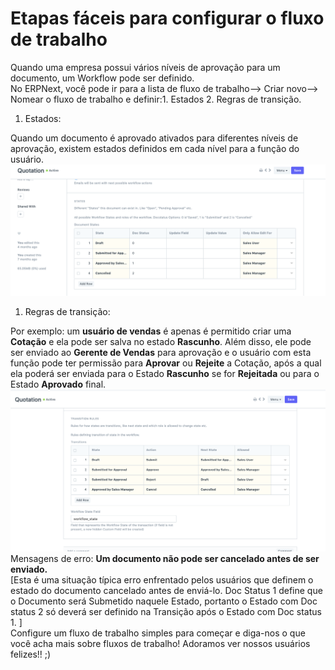 # Etapas fáceis para configurar o fluxo de trabalho



Quando uma empresa possui vários níveis de aprovação para um documento, um Workflow pode ser definido.   
No ERPNext, você pode ir para a lista de fluxo de trabalho--> Criar novo--> Nomear o fluxo de trabalho e definir:1. Estados
2. Regras de transição.

  
1. Estados:

Quando um documento é aprovado ativados para diferentes níveis de aprovação, existem estados definidos em cada nível para a função do usuário.   
![](/files/Y3TzzU2.png)  
   
1. Regras de transição:

Por exemplo: um **usuário de vendas** é apenas é permitido criar uma **Cotação** e ela pode ser salva no estado **Rascunho**. Além disso, ele pode ser enviado ao **Gerente de Vendas** para aprovação e o usuário com esta função pode ter permissão para **Aprovar** ou  **Rejeite** a Cotação, após a qual ela poderá ser enviada para o Estado **Rascunho** se for **Rejeitada** ou para o Estado **Aprovado** final.   
![](/files/xJUtkGy.png)  
 Mensagens de erro: **Um documento não pode ser cancelado antes de ser enviado.**   
[Esta é uma situação típica erro enfrentado pelos usuários que definem o estado do documento cancelado antes de enviá-lo. Doc Status 1 define que o Documento será Submetido naquele Estado, portanto o Estado com Doc status 2 só deverá ser definido na Transição após o Estado com Doc status 1. ]  
Configure um fluxo de trabalho simples para começar e diga-nos o que você acha mais sobre fluxos de trabalho! Adoramos ver nossos usuários felizes!! ;)   
  


